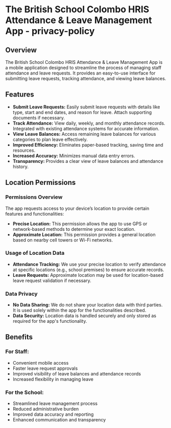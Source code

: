# The British School Colombo HRIS Attendance & Leave Management App - privacy-policy

## Overview

The British School Colombo HRIS Attendance & Leave Management App is a mobile application designed to streamline the process of managing staff attendance and leave requests. It provides an easy-to-use interface for submitting leave requests, tracking attendance, and viewing leave balances.

## Features

- **Submit Leave Requests:** Easily submit leave requests with details like type, start and end dates, and reason for leave. Attach supporting documents if necessary.
- **Track Attendance:** View daily, weekly, and monthly attendance records. Integrated with existing attendance systems for accurate information.
- **View Leave Balances:** Access remaining leave balances for various categories to plan leave effectively.
- **Improved Efficiency:** Eliminates paper-based tracking, saving time and resources.
- **Increased Accuracy:** Minimizes manual data entry errors.
- **Transparency:** Provides a clear view of leave balances and attendance history.

## Location Permissions

### Permissions Overview

The app requests access to your device’s location to provide certain features and functionalities:

- **Precise Location:** This permission allows the app to use GPS or network-based methods to determine your exact location.
- **Approximate Location:** This permission provides a general location based on nearby cell towers or Wi-Fi networks.

### Usage of Location Data

- **Attendance Tracking:** We use your precise location to verify attendance at specific locations (e.g., school premises) to ensure accurate records.
- **Leave Requests:** Approximate location may be used for location-based leave request validation if necessary.

### Data Privacy

- **No Data Sharing:** We do not share your location data with third parties. It is used solely within the app for the functionalities described.
- **Data Security:** Location data is handled securely and only stored as required for the app's functionality.

## Benefits

### For Staff:
- Convenient mobile access
- Faster leave request approvals
- Improved visibility of leave balances and attendance records
- Increased flexibility in managing leave

### For the School:
- Streamlined leave management process
- Reduced administrative burden
- Improved data accuracy and reporting
- Enhanced communication and transparency
